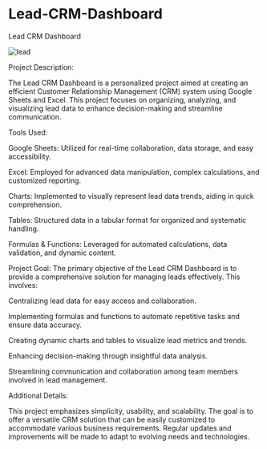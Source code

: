 # Lead-CRM-Dashboard
Lead CRM Dashboard

![lead](https://github.com/Khushbooo123/Lead-CRM-Dashboard/assets/52238176/38770a7d-0688-48e8-b30d-2383478639a1)

Project Description:

The Lead CRM Dashboard is a personalized project aimed at creating an efficient Customer Relationship Management (CRM) system using Google Sheets and Excel. This project focuses on organizing, analyzing, and visualizing lead data to enhance decision-making and streamline communication.

Tools Used:

Google Sheets: Utilized for real-time collaboration, data storage, and easy accessibility.

Excel: Employed for advanced data manipulation, complex calculations, and customized reporting.

Charts: Implemented to visually represent lead data trends, aiding in quick comprehension.

Tables: Structured data in a tabular format for organized and systematic handling.

Formulas & Functions: Leveraged for automated calculations, data validation, and dynamic content.

Project Goal:
The primary objective of the Lead CRM Dashboard is to provide a comprehensive solution for managing leads effectively. This involves:

Centralizing lead data for easy access and collaboration.

Implementing formulas and functions to automate repetitive tasks and ensure data accuracy.

Creating dynamic charts and tables to visualize lead metrics and trends.

Enhancing decision-making through insightful data analysis.

Streamlining communication and collaboration among team members involved in lead management.

Additional Details:

This project emphasizes simplicity, usability, and scalability. The goal is to offer a versatile CRM solution that can be easily customized to accommodate various business requirements. Regular updates and improvements will be made to adapt to evolving needs and technologies.

